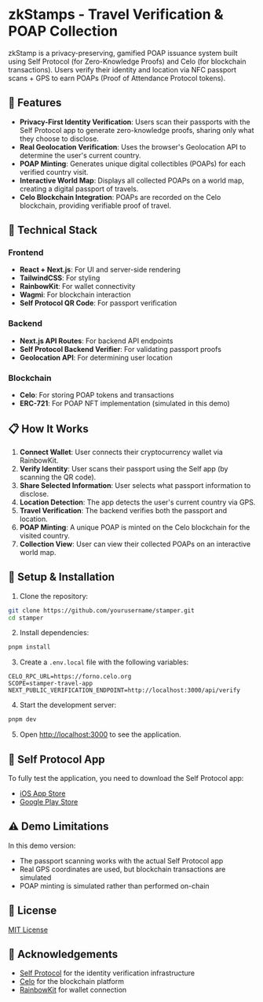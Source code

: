 # zkStamps - Travel Verification & POAP Collection

zkStamp is a privacy-preserving, gamified POAP issuance system built using Self Protocol (for Zero-Knowledge Proofs) and Celo (for blockchain transactions). Users verify their identity and location via NFC passport scans + GPS to earn POAPs (Proof of Attendance Protocol tokens).

## 🚀 Features

- **Privacy-First Identity Verification**: Users scan their passports with the Self Protocol app to generate zero-knowledge proofs, sharing only what they choose to disclose.
- **Real Geolocation Verification**: Uses the browser's Geolocation API to determine the user's current country.
- **POAP Minting**: Generates unique digital collectibles (POAPs) for each verified country visit.
- **Interactive World Map**: Displays all collected POAPs on a world map, creating a digital passport of travels.
- **Celo Blockchain Integration**: POAPs are recorded on the Celo blockchain, providing verifiable proof of travel.

## 🧠 Technical Stack

### Frontend

- **React + Next.js**: For UI and server-side rendering
- **TailwindCSS**: For styling
- **RainbowKit**: For wallet connectivity
- **Wagmi**: For blockchain interaction
- **Self Protocol QR Code**: For passport verification

### Backend

- **Next.js API Routes**: For backend API endpoints
- **Self Protocol Backend Verifier**: For validating passport proofs
- **Geolocation API**: For determining user location

### Blockchain

- **Celo**: For storing POAP tokens and transactions
- **ERC-721**: For POAP NFT implementation (simulated in this demo)

## 📋 How It Works

1. **Connect Wallet**: User connects their cryptocurrency wallet via RainbowKit.
2. **Verify Identity**: User scans their passport using the Self app (by scanning the QR code).
3. **Share Selected Information**: User selects what passport information to disclose.
4. **Location Detection**: The app detects the user's current country via GPS.
5. **Travel Verification**: The backend verifies both the passport and location.
6. **POAP Minting**: A unique POAP is minted on the Celo blockchain for the visited country.
7. **Collection View**: User can view their collected POAPs on an interactive world map.

## 🔧 Setup & Installation

1. Clone the repository:

```bash
git clone https://github.com/yourusername/stamper.git
cd stamper
```

2. Install dependencies:

```bash
pnpm install
```

3. Create a `.env.local` file with the following variables:

```
CELO_RPC_URL=https://forno.celo.org
SCOPE=stamper-travel-app
NEXT_PUBLIC_VERIFICATION_ENDPOINT=http://localhost:3000/api/verify
```

4. Start the development server:

```bash
pnpm dev
```

5. Open [http://localhost:3000](http://localhost:3000) to see the application.

## 📱 Self Protocol App

To fully test the application, you need to download the Self Protocol app:

- [iOS App Store](https://apps.apple.com/app/self-protocol/id6449918648)
- [Google Play Store](https://play.google.com/store/apps/details?id=xyz.self.app)

## ⚠️ Demo Limitations

In this demo version:

- The passport scanning works with the actual Self Protocol app
- Real GPS coordinates are used, but blockchain transactions are simulated
- POAP minting is simulated rather than performed on-chain

## 📝 License

[MIT License](LICENSE)

## 🙏 Acknowledgements

- [Self Protocol](https://docs.self.xyz) for the identity verification infrastructure
- [Celo](https://celo.org) for the blockchain platform
- [RainbowKit](https://www.rainbowkit.com) for wallet connection
